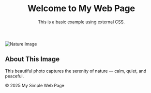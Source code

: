 <!DOCTYPE html>
<html lang="en">
<head>
  <meta charset="UTF-8">
  <title>Simple Web Page</title>
  <link rel="stylesheet" href="style.css">
</head>
<body>

  <header>
    <h1>Welcome to My Web Page</h1>
    <p>This is a basic example using external CSS.</p>
  </header>

  <img src="https://images.unsplash.com/photo-1504674900247-0877df9cc836" alt="Nature Image" class="main-image">

  <div class="content">
    <h2>About This Image</h2>
    <p>This beautiful photo captures the serenity of nature — calm, quiet, and peaceful.</p>
  </div>

  <footer>
    &copy; 2025 My Simple Web Page
  </footer>

</body>
</html>
